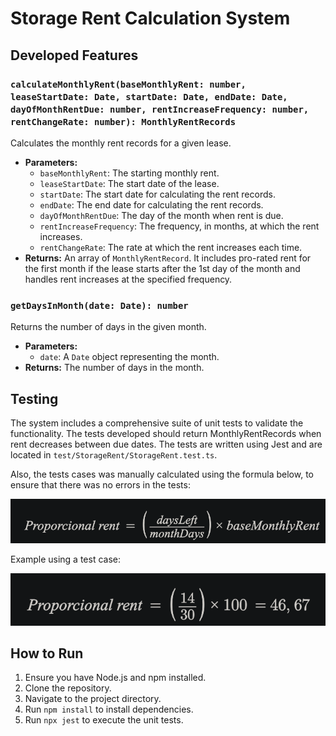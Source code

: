 # Storage Rent Calculation System

## Developed Features

### `calculateMonthlyRent(baseMonthlyRent: number, leaseStartDate: Date, startDate: Date, endDate: Date, dayOfMonthRentDue: number, rentIncreaseFrequency: number, rentChangeRate: number): MonthlyRentRecords`
Calculates the monthly rent records for a given lease.
- **Parameters:**
  - `baseMonthlyRent`: The starting monthly rent.
  - `leaseStartDate`: The start date of the lease.
  - `startDate`: The start date for calculating the rent records.
  - `endDate`: The end date for calculating the rent records.
  - `dayOfMonthRentDue`: The day of the month when rent is due.
  - `rentIncreaseFrequency`: The frequency, in months, at which the rent increases.
  - `rentChangeRate`: The rate at which the rent increases each time.
- **Returns:** An array of `MonthlyRentRecord`. It includes pro-rated rent for the first month if the lease starts after the 1st day of the month and handles rent increases at the specified frequency.

### `getDaysInMonth(date: Date): number`
Returns the number of days in the given month.
- **Parameters:**
  - `date`: A `Date` object representing the month.
- **Returns:** The number of days in the month.

## Testing

The system includes a comprehensive suite of unit tests to validate the functionality. The tests developed should return MonthlyRentRecords when rent decreases between due dates. The tests are written using Jest and are located in `test/StorageRent/StorageRent.test.ts`.

Also, the tests cases was manually calculated using the formula below, to ensure that there was no errors in the tests:

![Formula](/src/images/formula.png)

Example using a test case:

![Formula Example](/src/images/formulaExample.png)

## How to Run

1. Ensure you have Node.js and npm installed.
2. Clone the repository.
3. Navigate to the project directory.
4. Run `npm install` to install dependencies.
5. Run `npx jest` to execute the unit tests.
